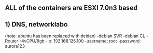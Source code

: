 ## ALL of the containers are ESXI 7.0n3 based
## 1) DNS, networklabo
(note: ubuntu has been replaced with debian)
-debian SVR
-debian CL
-Router
-4vCPU/8gb
-ip: 192.168.125.100
-username: root
-password: aurora123
